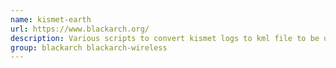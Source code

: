 ```yaml
---
name: kismet-earth
url: https://www.blackarch.org/
description: Various scripts to convert kismet logs to kml file to be used in Google Earth.
group: blackarch blackarch-wireless
---
```

